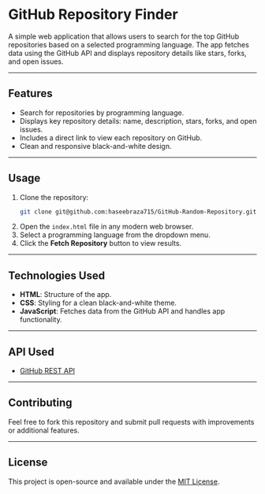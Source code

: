# GitHub Repository Finder

A simple web application that allows users to search for the top GitHub repositories based on a selected programming language. The app fetches data using the GitHub API and displays repository details like stars, forks, and open issues.

---

## **Features**
- Search for repositories by programming language.
- Displays key repository details: name, description, stars, forks, and open issues.
- Includes a direct link to view each repository on GitHub.
- Clean and responsive black-and-white design.

---

## **Usage**
1. Clone the repository:
   ```bash
   git clone git@github.com:haseebraza715/GitHub-Random-Repository.git
   ```
2. Open the `index.html` file in any modern web browser.
3. Select a programming language from the dropdown menu.
4. Click the **Fetch Repository** button to view results.

---

## **Technologies Used**
- **HTML**: Structure of the app.
- **CSS**: Styling for a clean black-and-white theme.
- **JavaScript**: Fetches data from the GitHub API and handles app functionality.

---

## **API Used**
- [GitHub REST API](https://docs.github.com/en/rest)

---

## **Contributing**
Feel free to fork this repository and submit pull requests with improvements or additional features.

---

## **License**
This project is open-source and available under the [MIT License](LICENSE).
